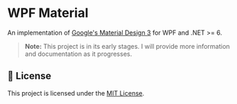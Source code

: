 # WPF Material

An implementation of [Google's Material Design 3](https://m3.material.io/) for WPF and .NET >= 6.

> **Note:** This project is in its early stages. I will provide more information and documentation as it progresses.

## 📜 License

This project is licensed under the [MIT License](LICENSE).

